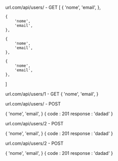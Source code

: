 url.com/api/users/ - GET
[
    {
        'nome',
        'email',
    },

    {
        'nome',
        'email',
    },

    {
        'nome',
        'email',
    },

    {
        'nome',
        'email',
    },
]

url.com/api/users/1 - GET
{
    'nome',
    'email',
}

url.com/api/users/ - POST

{
    'nome',
    'email',
}
{
    code : 201
    response : 'dadad' 
}

url.com/api/users/2 - POST

{
'nome',
'email',
}
{
code : 201
response : 'dadad'
}

url.com/api/users/2 - POST

{
'nome',
'email',
}
{
code : 201
response : 'dadad'
}